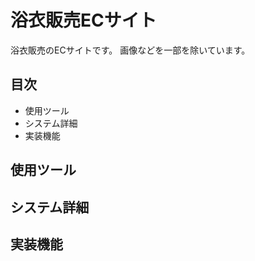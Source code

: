 # 浴衣販売ECサイト
浴衣販売のECサイトです。
画像などを一部を除いています。

## 目次
- 使用ツール
- システム詳細
- 実装機能
## 使用ツール
## システム詳細
## 実装機能
